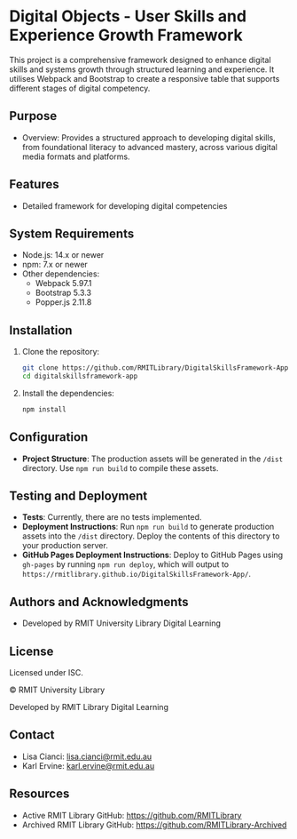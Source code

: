 # Digital Objects - User Skills and Experience Growth Framework

This project is a comprehensive framework designed to enhance digital skills and systems growth through structured learning and experience. It utilises Webpack and Bootstrap to create a responsive table that supports different stages of digital competency.

## Purpose

- Overview: Provides a structured approach to developing digital skills, from foundational literacy to advanced mastery, across various digital media formats and platforms.

## Features

- Detailed framework for developing digital competencies

## System Requirements

- Node.js: 14.x or newer
- npm: 7.x or newer
- Other dependencies:
  - Webpack 5.97.1
  - Bootstrap 5.3.3
  - Popper.js 2.11.8

## Installation

1. Clone the repository:

   ```bash
   git clone https://github.com/RMITLibrary/DigitalSkillsFramework-App.git
   cd digitalskillsframework-app
   ```

2. Install the dependencies:

   ```bash
   npm install
   ```

## Configuration

- **Project Structure**: The production assets will be generated in the `/dist` directory. Use `npm run build` to compile these assets.

## Testing and Deployment

- **Tests**: Currently, there are no tests implemented.
- **Deployment Instructions**: Run `npm run build` to generate production assets into the `/dist` directory. Deploy the contents of this directory to your production server.
- **GitHub Pages Deployment Instructions**: Deploy to GitHub Pages using `gh-pages` by running `npm run deploy`, which will output to `https://rmitlibrary.github.io/DigitalSkillsFramework-App/`.

## Authors and Acknowledgments

- Developed by RMIT University Library Digital Learning

## License

Licensed under ISC.

© RMIT University Library

Developed by RMIT Library Digital Learning

## Contact

- Lisa Cianci: lisa.cianci@rmit.edu.au
- Karl Ervine: karl.ervine@rmit.edu.au

## Resources

- Active RMIT Library GitHub: https://github.com/RMITLibrary
- Archived RMIT Library GitHub: https://github.com/RMITLibrary-Archived
